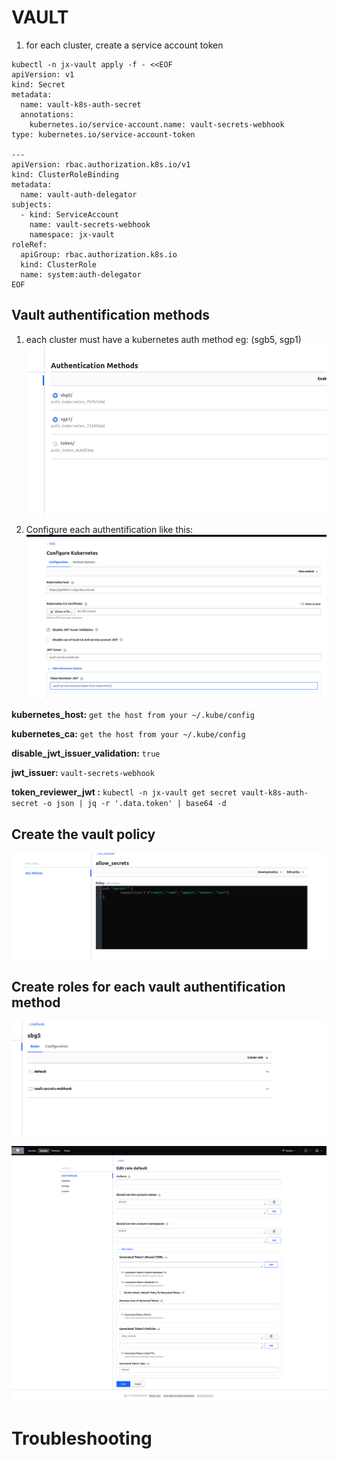 # VAULT

1. for each cluster, create a service account token
```
kubectl -n jx-vault apply -f - <<EOF
apiVersion: v1
kind: Secret
metadata:
  name: vault-k8s-auth-secret
  annotations:
    kubernetes.io/service-account.name: vault-secrets-webhook
type: kubernetes.io/service-account-token

---
apiVersion: rbac.authorization.k8s.io/v1
kind: ClusterRoleBinding
metadata:
  name: vault-auth-delegator
subjects:
  - kind: ServiceAccount
    name: vault-secrets-webhook
    namespace: jx-vault
roleRef:
  apiGroup: rbac.authorization.k8s.io
  kind: ClusterRole
  name: system:auth-delegator
EOF
```

## Vault authentification methods

1. each cluster must have a kubernetes auth method eg: (sgb5, sgp1)
![Alt text](<Screenshot from 2023-06-21 18-11-28.png>)

2. Configure each authentification like this:
![Alt text](image.png)


__kubernetes_host:__ `get the host from your ~/.kube/config`

__kubernetes_ca:__ `get the host from your ~/.kube/config`

__disable_jwt_issuer_validation:__ `true`

__jwt_issuer:__ `vault-secrets-webhook`

__token_reviewer_jwt :__ `kubectl -n jx-vault get secret vault-k8s-auth-secret -o json | jq -r '.data.token' | base64 -d`


## Create the vault policy
![Alt text](image-1.png)

## Create roles __for each__ vault authentification method
![Alt text](image-3.png)

![Alt text](image-4.png)
# Troubleshooting
